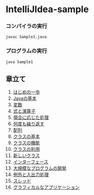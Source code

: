 # IntelliJIdea-sample
### コンパイラの実行
```bash
javac Sample1.java
```

### プログラムの実行
```bash
java Sample1
```

## 章立て
1. [はじめの一歩](https://github.com/ShotaArima/IntelliJIdea-sample/tree/main/src/books/01)
2. [Javaの基本](https://github.com/ShotaArima/IntelliJIdea-sample/tree/main/src/books/02)
3. [変数](https://github.com/ShotaArima/IntelliJIdea-sample/tree/main/src/books/03)
4. [式と演算子](https://github.com/ShotaArima/IntelliJIdea-sample/tree/main/src/books/04)
5. [場合に応じた処理](https://github.com/ShotaArima/IntelliJIdea-sample/tree/main/src/books/05)
6. [何度も繰り返す](https://github.com/ShotaArima/IntelliJIdea-sample/tree/main/src/books/06)
7. [配列](https://github.com/ShotaArima/IntelliJIdea-sample/tree/main/src/books/07)
8. [クラスの基本](https://github.com/ShotaArima/IntelliJIdea-sample/tree/main/src/books/08)
9. [クラスの機能](https://github.com/ShotaArima/IntelliJIdea-sample/tree/main/src/books/09)
10. [クラスの利用](https://github.com/ShotaArima/IntelliJIdea-sample/tree/main/src/books/10)
11. [新しいクラス](https://github.com/ShotaArima/IntelliJIdea-sample/tree/main/src/books/11)
12. [インターフェース](https://github.com/ShotaArima/IntelliJIdea-sample/tree/main/src/books/12)
13. [大規模なプログラムの開発](https://github.com/ShotaArima/IntelliJIdea-sample/tree/main/src/books/13)
14. [例外と入出力処理](https://github.com/ShotaArima/IntelliJIdea-sample/tree/main/src/books/14)
15. [スレッド](https://github.com/ShotaArima/IntelliJIdea-sample/tree/main/src/books/15)
16. [グラフィカルなアプリケーション](https://github.com/ShotaArima/IntelliJIdea-sample/tree/main/src/books/16)
